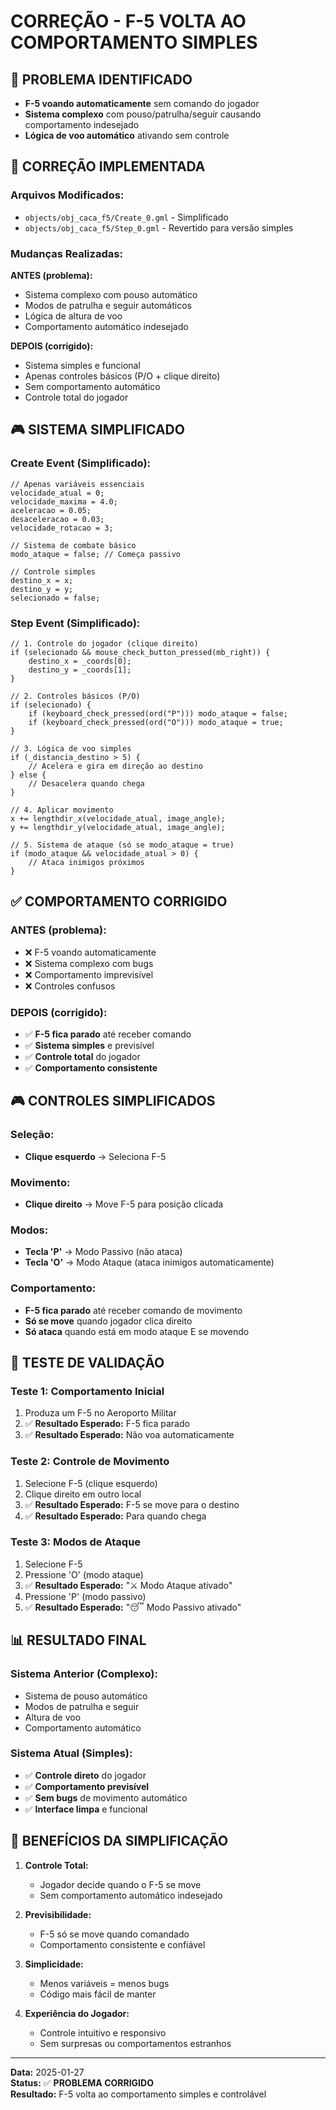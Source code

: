 # CORREÇÃO - F-5 VOLTA AO COMPORTAMENTO SIMPLES

## 🚨 **PROBLEMA IDENTIFICADO**
- **F-5 voando automaticamente** sem comando do jogador
- **Sistema complexo** com pouso/patrulha/seguir causando comportamento indesejado
- **Lógica de voo automático** ativando sem controle

## 🔧 **CORREÇÃO IMPLEMENTADA**

### **Arquivos Modificados:**
- `objects/obj_caca_f5/Create_0.gml` - Simplificado
- `objects/obj_caca_f5/Step_0.gml` - Revertido para versão simples

### **Mudanças Realizadas:**

**ANTES (problema):**
- Sistema complexo com pouso automático
- Modos de patrulha e seguir automáticos
- Lógica de altura de voo
- Comportamento automático indesejado

**DEPOIS (corrigido):**
- Sistema simples e funcional
- Apenas controles básicos (P/O + clique direito)
- Sem comportamento automático
- Controle total do jogador

## 🎮 **SISTEMA SIMPLIFICADO**

### **Create Event (Simplificado):**
```gml
// Apenas variáveis essenciais
velocidade_atual = 0;
velocidade_maxima = 4.0;
aceleracao = 0.05;
desaceleracao = 0.03;
velocidade_rotacao = 3;

// Sistema de combate básico
modo_ataque = false; // Começa passivo

// Controle simples
destino_x = x;
destino_y = y;
selecionado = false;
```

### **Step Event (Simplificado):**
```gml
// 1. Controle do jogador (clique direito)
if (selecionado && mouse_check_button_pressed(mb_right)) {
    destino_x = _coords[0];
    destino_y = _coords[1];
}

// 2. Controles básicos (P/O)
if (selecionado) {
    if (keyboard_check_pressed(ord("P"))) modo_ataque = false;
    if (keyboard_check_pressed(ord("O"))) modo_ataque = true;
}

// 3. Lógica de voo simples
if (_distancia_destino > 5) {
    // Acelera e gira em direção ao destino
} else {
    // Desacelera quando chega
}

// 4. Aplicar movimento
x += lengthdir_x(velocidade_atual, image_angle);
y += lengthdir_y(velocidade_atual, image_angle);

// 5. Sistema de ataque (só se modo_ataque = true)
if (modo_ataque && velocidade_atual > 0) {
    // Ataca inimigos próximos
}
```

## ✅ **COMPORTAMENTO CORRIGIDO**

### **ANTES (problema):**
- ❌ F-5 voando automaticamente
- ❌ Sistema complexo com bugs
- ❌ Comportamento imprevisível
- ❌ Controles confusos

### **DEPOIS (corrigido):**
- ✅ **F-5 fica parado** até receber comando
- ✅ **Sistema simples** e previsível
- ✅ **Controle total** do jogador
- ✅ **Comportamento consistente**

## 🎮 **CONTROLES SIMPLIFICADOS**

### **Seleção:**
- **Clique esquerdo** → Seleciona F-5

### **Movimento:**
- **Clique direito** → Move F-5 para posição clicada

### **Modos:**
- **Tecla 'P'** → Modo Passivo (não ataca)
- **Tecla 'O'** → Modo Ataque (ataca inimigos automaticamente)

### **Comportamento:**
- **F-5 fica parado** até receber comando de movimento
- **Só se move** quando jogador clica direito
- **Só ataca** quando está em modo ataque E se movendo

## 🧪 **TESTE DE VALIDAÇÃO**

### **Teste 1: Comportamento Inicial**
1. Produza um F-5 no Aeroporto Militar
2. ✅ **Resultado Esperado:** F-5 fica parado
3. ✅ **Resultado Esperado:** Não voa automaticamente

### **Teste 2: Controle de Movimento**
1. Selecione F-5 (clique esquerdo)
2. Clique direito em outro local
3. ✅ **Resultado Esperado:** F-5 se move para o destino
4. ✅ **Resultado Esperado:** Para quando chega

### **Teste 3: Modos de Ataque**
1. Selecione F-5
2. Pressione 'O' (modo ataque)
3. ✅ **Resultado Esperado:** "⚔️ Modo Ataque ativado"
4. Pressione 'P' (modo passivo)
5. ✅ **Resultado Esperado:** "😴 Modo Passivo ativado"

## 📊 **RESULTADO FINAL**

### **Sistema Anterior (Complexo):**
- Sistema de pouso automático
- Modos de patrulha e seguir
- Altura de voo
- Comportamento automático

### **Sistema Atual (Simples):**
- ✅ **Controle direto** do jogador
- ✅ **Comportamento previsível**
- ✅ **Sem bugs** de movimento automático
- ✅ **Interface limpa** e funcional

## 🎯 **BENEFÍCIOS DA SIMPLIFICAÇÃO**

1. **Controle Total:**
   - Jogador decide quando o F-5 se move
   - Sem comportamento automático indesejado

2. **Previsibilidade:**
   - F-5 só se move quando comandado
   - Comportamento consistente e confiável

3. **Simplicidade:**
   - Menos variáveis = menos bugs
   - Código mais fácil de manter

4. **Experiência do Jogador:**
   - Controle intuitivo e responsivo
   - Sem surpresas ou comportamentos estranhos

---
**Data:** 2025-01-27  
**Status:** ✅ **PROBLEMA CORRIGIDO**  
**Resultado:** F-5 volta ao comportamento simples e controlável
